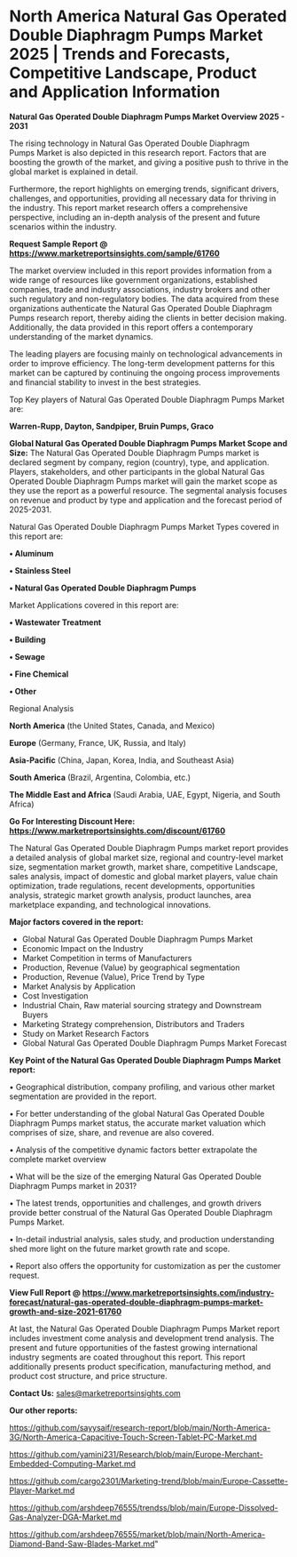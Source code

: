 # North America Natural Gas Operated Double Diaphragm Pumps Market 2025 | Trends and Forecasts, Competitive Landscape, Product and Application Information

<Strong> Natural Gas Operated Double Diaphragm Pumps Market Overview 2025 - 2031</strong>

The rising technology in Natural Gas Operated Double Diaphragm Pumps Market is also depicted in this research report. Factors that are boosting the growth of the market, and giving a positive push to thrive in the global market is explained in detail.

Furthermore, the report highlights on emerging trends, significant drivers, challenges, and opportunities, providing all necessary data for thriving in the industry. This report market research offers a comprehensive perspective, including an in-depth analysis of the present and future scenarios within the industry.

<strong>Request Sample Report @ <a href=https://www.marketreportsinsights.com/sample/61760>https://www.marketreportsinsights.com/sample/61760</a></strong>

The market overview included in this report provides information from a wide range of resources like government organizations, established companies, trade and industry associations, industry brokers and other such regulatory and non-regulatory bodies. The data acquired from these organizations authenticate the Natural Gas Operated Double Diaphragm Pumps research report, thereby aiding the clients in better decision making. Additionally, the data provided in this report offers a contemporary understanding of the market dynamics.

The leading players are focusing mainly on technological advancements in order to improve efficiency. The long-term development patterns for this market can be captured by continuing the ongoing process improvements and financial stability to invest in the best strategies.

Top Key players of Natural Gas Operated Double Diaphragm Pumps Market are:

<strong>Warren-Rupp, Dayton, Sandpiper, Bruin Pumps, Graco</strong>

<strong><b>Global Natural Gas Operated Double Diaphragm Pumps Market Scope and Size:</b></strong>
The Natural Gas Operated Double Diaphragm Pumps market is declared segment by company, region (country), type, and application. Players, stakeholders, and other participants in the global Natural Gas Operated Double Diaphragm Pumps market will gain the market scope as they use the report as a powerful resource. The segmental analysis focuses on revenue and product by type and application and the forecast period of 2025-2031.

Natural Gas Operated Double Diaphragm Pumps Market Types covered in this report are:

<strong>• Aluminum

• Stainless Steel

• Natural Gas Operated Double Diaphragm Pumps</strong>

Market Applications covered in this report are:

<strong>• Wastewater Treatment

• Building

• Sewage

• Fine Chemical

• Other</strong> 

Regional Analysis

<strong>North America</strong> (the United States, Canada, and Mexico)

<strong>Europe</strong> (Germany, France, UK, Russia, and Italy)

<strong>Asia-Pacific</strong> (China, Japan, Korea, India, and Southeast Asia)

<strong>South America</strong> (Brazil, Argentina, Colombia, etc.)

<strong>The Middle East and Africa</strong> (Saudi Arabia, UAE, Egypt, Nigeria, and South Africa)

<strong>Go For Interesting Discount Here: <a href=https://www.marketreportsinsights.com/discount/61760>https://www.marketreportsinsights.com/discount/61760</a></strong>

The Natural Gas Operated Double Diaphragm Pumps market report provides a detailed analysis of global market size, regional and country-level market size, segmentation market growth, market share, competitive Landscape, sales analysis, impact of domestic and global market players, value chain optimization, trade regulations, recent developments, opportunities analysis, strategic market growth analysis, product launches, area marketplace expanding, and technological innovations.

<strong><b>Major factors covered in the report:</b></strong>
<ul>
  <li>Global Natural Gas Operated Double Diaphragm Pumps Market </li>
  <li>Economic Impact on the Industry</li>
  <li>Market Competition in terms of Manufacturers</li>
  <li>Production, Revenue (Value) by geographical segmentation</li>
  <li>Production, Revenue (Value), Price Trend by Type</li>
  <li>Market Analysis by Application</li>
  <li>Cost Investigation</li>
  <li>Industrial Chain, Raw material sourcing strategy and Downstream Buyers</li>
  <li>Marketing Strategy comprehension, Distributors and Traders</li>
  <li>Study on Market Research Factors</li>
  <li>Global Natural Gas Operated Double Diaphragm Pumps Market Forecast</li>
</ul>

<strong><b>Key Point of the Natural Gas Operated Double Diaphragm Pumps Market report:</b></strong>

• Geographical distribution, company profiling, and various other market segmentation are provided in the report.

• For better understanding of the global Natural Gas Operated Double Diaphragm Pumps market status, the accurate market valuation which comprises of size, share, and revenue are also covered.

• Analysis of the competitive dynamic factors better extrapolate the complete market overview

• What will be the size of the emerging Natural Gas Operated Double Diaphragm Pumps market in 2031?

• The latest trends, opportunities and challenges, and growth drivers provide better construal of the Natural Gas Operated Double Diaphragm Pumps Market.

• In-detail industrial analysis, sales study, and production understanding shed more light on the future market growth rate and scope.

• Report also offers the opportunity for customization as per the customer request.

<strong><b>View Full Report @ <a href=https://www.marketreportsinsights.com/industry-forecast/natural-gas-operated-double-diaphragm-pumps-market-growth-and-size-2021-61760>https://www.marketreportsinsights.com/industry-forecast/natural-gas-operated-double-diaphragm-pumps-market-growth-and-size-2021-61760</a></b></strong>


At last, the Natural Gas Operated Double Diaphragm Pumps Market report includes investment come analysis and development trend analysis. The present and future opportunities of the fastest growing international industry segments are coated throughout this report. This report additionally presents product specification, manufacturing method, and product cost structure, and price structure.

<strong>Contact Us:</strong>
sales@marketreportsinsights.com

<strong>Our other reports:</strong>

<a href=https://github.com/sayysaif/research-report/blob/main/North-America-3G/North-America-Capacitive-Touch-Screen-Tablet-PC-Market.md>https://github.com/sayysaif/research-report/blob/main/North-America-3G/North-America-Capacitive-Touch-Screen-Tablet-PC-Market.md</a>

<a href=https://github.com/yamini231/Research/blob/main/Europe-Merchant-Embedded-Computing-Market.md>https://github.com/yamini231/Research/blob/main/Europe-Merchant-Embedded-Computing-Market.md</a>

<a href=https://github.com/cargo2301/Marketing-trend/blob/main/Europe-Cassette-Player-Market.md>https://github.com/cargo2301/Marketing-trend/blob/main/Europe-Cassette-Player-Market.md</a>

<a href=https://github.com/arshdeep76555/trendss/blob/main/Europe-Dissolved-Gas-Analyzer-DGA-Market.md>https://github.com/arshdeep76555/trendss/blob/main/Europe-Dissolved-Gas-Analyzer-DGA-Market.md</a>

<a href=https://github.com/arshdeep76555/market/blob/main/North-America-Diamond-Band-Saw-Blades-Market.md>https://github.com/arshdeep76555/market/blob/main/North-America-Diamond-Band-Saw-Blades-Market.md</a>"
